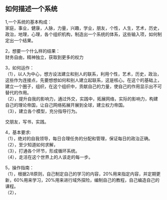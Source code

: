 ## 如何描述一个系统            
1,一个系统的基本构成：    
家庭，事业，健康，人脉，力量，兴趣，学业，朋友，个性，人生，艺术，历史，政治，地理，心理，各个组织机构，制造出一个系统的体系，这些输入项，如何制定出一个结果。           

2，想要一个什么样的结果：     
财务自由，精神独立，获取到更多的权力    

3，如何运作：      
（1），以人为中心，想方设法建立和别人的联系，利用个性，艺术，历史，政治，这些作为连接点，先要想想如何和别人建立起联系，这是核心。在这个的基础上，建立一个圈子，组织，在这个组织中，贡献自己的力量，使自己的作用显示出不可替代的作用。           
（2），提升自我的影响力，通过外交，实践中，拓展网络，实际的影响力，构建自己的理论帝国，让自己网络拓展开展到全球，建立权力帝国。    
（3），建立各个模型，充分指导行为。    

交朋友，写书，实践。

4，基本要求:   
（1），绝对的自我领导，每日合理任务的分配和管理，保证每日的政治正确。       
（2），至少知道如何求解，     
（3），打通各个环节，形成循环系统。     
（4），走活在这个世界上的人该走的每一步。      

5，操作指南：     
（1），根据2/8原则，自己制定自己的学习的内容，20%用来指定内容，并定期更新，60%用来学习，20%用来进行域外探险，编制自己的教程，自己编造自己的课程。                
（2），
